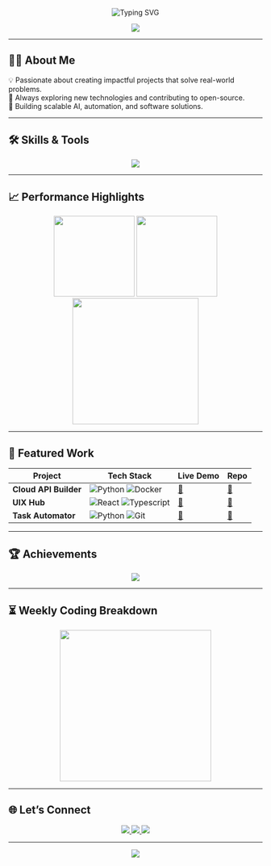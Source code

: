 <!-- Typing Animation Header -->
<p align="center">
  <img src="https://readme-typing-svg.demolab.com?font=Fira+Code&size=30&duration=3000&pause=500&color=0EF7FF&center=true&vCenter=true&width=600&lines=Hi%2C+I'm+Dhruv+Rana;Freelance+Software+Developer;Building+Problem+Solving+Software;Future+Google+Engineer" alt="Typing SVG" />
</p>

<!-- Sleek Gradient Banner -->
<p align="center">
  <img src="https://capsule-render.vercel.app/api?type=waving&height=150&color=0:FF6B6B,50:FDC830,100:F37335&text=Welcome%20to%20My%20World&fontColor=ffffff&fontAlign=50&fontSize=30&desc=Code%20%7C%20Design%20%7C%20Innovation&descAlign=50&descAlignY=70" />
</p>

---

## 👨‍💻 About Me
💡 Passionate about creating impactful projects that solve real-world problems.  
🌱 Always exploring new technologies and contributing to open-source.  
🚀 Building scalable AI, automation, and software solutions. 
  
---

## 🛠️ Skills & Tools
<p align="center">
  <img src="https://skillicons.dev/icons?i=python,typescript,html,css,java,docker,react,nodejs,mongodb" />
</p>

---

<!-- Performance Highlights -->
## 📈 Performance Highlights
<p align="center">
  <img src="https://github-readme-stats.vercel.app/api?username=DhruvRanna&show_icons=true&theme=tokyonight&hide_border=true&count_private=true&include_all_commits=true&custom_title=GitHub%20Stats" height="160"/>
  <img src="https://github-readme-streak-stats.herokuapp.com/?user=DhruvRanna&theme=tokyonight&hide_border=true" height="160"/>
  <img src="https://github-readme-activity-graph.vercel.app/graph?username=DhruvRanna&theme=react-dark&hide_border=true&area=true" height="250"/>
</p>

---

<!-- Featured Projects -->
## 🚀 Featured Work
<div align="center">
  
| Project | Tech Stack | Live Demo | Repo |
|---------|------------|-----------|------|
| **Cloud API Builder** | ![Python](https://skillicons.dev/icons?i=python) ![Docker](https://skillicons.dev/icons?i=docker) | [🔗](https://your-demo-link.com) | [📂](https://github.com/your-repo) |
| **UIX Hub** | ![React](https://skillicons.dev/icons?i=react) ![Typescript](https://skillicons.dev/icons?i=typescript) | [🔗](https://your-demo-link.com) | [📂](https://github.com/your-repo) |
| **Task Automator** | ![Python](https://skillicons.dev/icons?i=python) ![Git](https://skillicons.dev/icons?i=git) | [🔗](https://your-demo-link.com) | [📂](https://github.com/your-repo) |

</div>

---

<!-- Animated GitHub Trophy -->
## 🏆 Achievements
<p align="center">
  <img src="https://github-profile-trophy.vercel.app/?username=DhruvRanna&theme=radical&no-frame=true&row=1&column=6" />
</p>

---

<!-- Coding Activity Graph -->
## ⏳ Weekly Coding Breakdown
<p align="center">
  <img src="https://github-readme-stats.vercel.app/api/wakatime?username=yourWakaTimeUsername&layout=compact&theme=tokyonight" height="300" />
</p>

---

## 🌐 Let’s Connect
<p align="center">
  <a href="https://www.instagram.com/_yrrdhruv">
    <img src="https://img.shields.io/badge/Instagram-ff0050?style=for-the-badge&logo=instagram&logoColor=white" />
  </a>
  <a href="https://www.linkedin.com/in/rana-dhruv">
    <img src="https://img.shields.io/badge/LinkedIn-0A66C2?style=for-the-badge&logo=linkedin&logoColor=white" />
  </a>
  <a href="https://x.com/Dhruvrana03">
    <img src="https://img.shields.io/badge/Twitter-000000?style=for-the-badge&logo=x&logoColor=white" />
  </a>
</p>

---

<p align="center">
  <img src="https://capsule-render.vercel.app/api?type=waving&height=80&color=0:FF6B6B,50:FDC830,100:F37335&section=footer" />
</p>
